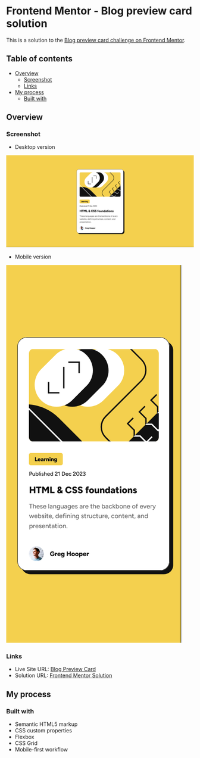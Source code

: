 # Frontend Mentor - Blog preview card solution

This is a solution to the [Blog preview card challenge on Frontend Mentor](https://www.frontendmentor.io/challenges/blog-preview-card-ckPaj01IcS).

## Table of contents

- [Overview](#overview)
  - [Screenshot](#screenshot)
  - [Links](#links)
- [My process](#my-process)
  - [Built with](#built-with)

## Overview

### Screenshot

- Desktop version

![](./assets/images/desktop-version.png)

- Mobile version

![](./assets/images/mobile-version.png)

### Links

- Live Site URL: [Blog Preview Card](https://blogcard-chrisdzasc.netlify.app/)
- Solution URL: [Frontend Mentor Solution](https://your-solution-url.com)


## My process

### Built with

- Semantic HTML5 markup
- CSS custom properties
- Flexbox
- CSS Grid
- Mobile-first workflow
